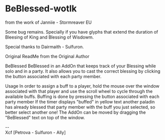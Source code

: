 # BeBlessed-wotlk

from the work of Janniie - Stormreaver EU

Some bug remains.
Specially if you have glyphs that extend the duration of Bleesing of King and Blessing of Wisdowm.

Special thanks to Dairmaith - Sulfuron.


Original ReadMe from the Original Author

BeBlessed
BeBlessed in an AddOn that keeps track of your Blessing while solo and in a party. It also allows you to cast the correct blessing by clicking the button associated with each party member.

Usage
In order to assign a buff to a player, hold the mouse over the window associated with that player and use the scroll wheel to cycle through the available buffs.
Buffing is done by pressing the button associated with each party member
If the timer displays "buffed" in yellow text another paladin has already blessed that party member with the buff you just selected, so better select another one!
The AddOn can be moved by dragging the "BeBlessed" text on top of the window.

--  
Xcf [Petrova - Sulfuron - Ally]
